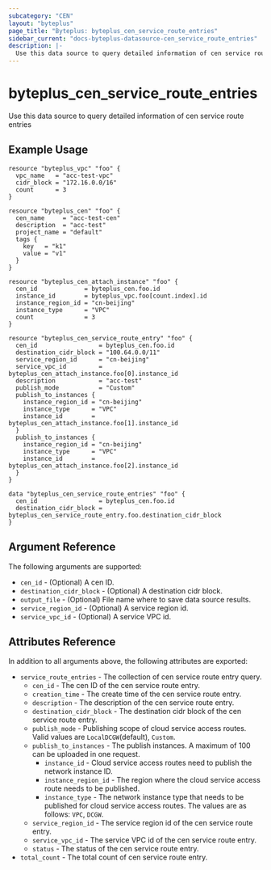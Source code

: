 ```yaml
---
subcategory: "CEN"
layout: "byteplus"
page_title: "Byteplus: byteplus_cen_service_route_entries"
sidebar_current: "docs-byteplus-datasource-cen_service_route_entries"
description: |-
  Use this data source to query detailed information of cen service route entries
---
```

# byteplus_cen_service_route_entries
Use this data source to query detailed information of cen service route entries
## Example Usage
```hcl
resource "byteplus_vpc" "foo" {
  vpc_name   = "acc-test-vpc"
  cidr_block = "172.16.0.0/16"
  count      = 3
}

resource "byteplus_cen" "foo" {
  cen_name     = "acc-test-cen"
  description  = "acc-test"
  project_name = "default"
  tags {
    key   = "k1"
    value = "v1"
  }
}

resource "byteplus_cen_attach_instance" "foo" {
  cen_id             = byteplus_cen.foo.id
  instance_id        = byteplus_vpc.foo[count.index].id
  instance_region_id = "cn-beijing"
  instance_type      = "VPC"
  count              = 3
}

resource "byteplus_cen_service_route_entry" "foo" {
  cen_id                 = byteplus_cen.foo.id
  destination_cidr_block = "100.64.0.0/11"
  service_region_id      = "cn-beijing"
  service_vpc_id         = byteplus_cen_attach_instance.foo[0].instance_id
  description            = "acc-test"
  publish_mode           = "Custom"
  publish_to_instances {
    instance_region_id = "cn-beijing"
    instance_type      = "VPC"
    instance_id        = byteplus_cen_attach_instance.foo[1].instance_id
  }
  publish_to_instances {
    instance_region_id = "cn-beijing"
    instance_type      = "VPC"
    instance_id        = byteplus_cen_attach_instance.foo[2].instance_id
  }
}

data "byteplus_cen_service_route_entries" "foo" {
  cen_id                 = byteplus_cen.foo.id
  destination_cidr_block = byteplus_cen_service_route_entry.foo.destination_cidr_block
}
```
## Argument Reference
The following arguments are supported:
* `cen_id` - (Optional) A cen ID.
* `destination_cidr_block` - (Optional) A destination cidr block.
* `output_file` - (Optional) File name where to save data source results.
* `service_region_id` - (Optional) A service region id.
* `service_vpc_id` - (Optional) A service VPC id.

## Attributes Reference
In addition to all arguments above, the following attributes are exported:
* `service_route_entries` - The collection of cen service route entry query.
    * `cen_id` - The cen ID of the cen service route entry.
    * `creation_time` - The create time of the cen service route entry.
    * `description` - The description of the cen service route entry.
    * `destination_cidr_block` - The destination cidr block of the cen service route entry.
    * `publish_mode` - Publishing scope of cloud service access routes. Valid values are `LocalDCGW`(default), `Custom`.
    * `publish_to_instances` - The publish instances. A maximum of 100 can be uploaded in one request.
        * `instance_id` - Cloud service access routes need to publish the network instance ID.
        * `instance_region_id` - The region where the cloud service access route needs to be published.
        * `instance_type` - The network instance type that needs to be published for cloud service access routes. The values are as follows: `VPC`, `DCGW`.
    * `service_region_id` - The service region id of the cen service route entry.
    * `service_vpc_id` - The service VPC id of the cen service route entry.
    * `status` - The status of the cen service route entry.
* `total_count` - The total count of cen service route entry.


